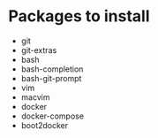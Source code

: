 Packages to install
===================

* git
* git-extras
* bash
* bash-completion
* bash-git-prompt
* vim
* macvim
* docker
* docker-compose
* boot2docker
